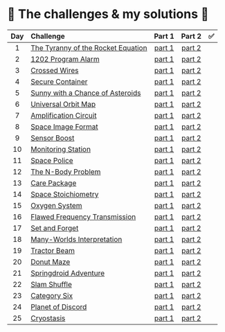 # :tada: The challenges & my solutions :gift:
| Day | Challenge | Part 1 | Part 2 | :white_check_mark: |
|:---:|:---|:---:|:---:|:---:|
| 1 | [The Tyranny of the Rocket Equation](https://adventofcode.com/2019/day/1) | [part 1](./src/day01/part1.py) | [part 2](./src/day01/part2.py) |
| 2 | [1202 Program Alarm](https://adventofcode.com/2019/day/2) | [part 1](./src/day02/part1.py) | [part 2](./src/day02/part2.py) |
| 3 | [Crossed Wires](https://adventofcode.com/2019/day/3) | [part 1](./src/day03/part1.py) | [part 2](./src/day03/part2.py) |
| 4 | [Secure Container](https://adventofcode.com/2019/day/4) | [part 1](./src/day04/part1.py) | [part 2](./src/day04/part2.py) |
| 5 | [Sunny with a Chance of Asteroids](https://adventofcode.com/2019/day/5) | [part 1](./src/day05/part1.py) | [part 2](./src/day05/part2.py) |
| 6 | [Universal Orbit Map](https://adventofcode.com/2019/day/6) | [part 1](./src/day06/part1.py) | [part 2](./src/day06/part2.py) |
| 7 | [Amplification Circuit](https://adventofcode.com/2019/day/7) | [part 1](./src/day07/part1.py) | [part 2](./src/day07/part2.py) |
| 8 | [Space Image Format](https://adventofcode.com/2019/day/8) | [part 1](./src/day08/part1.py) | [part 2](./src/day08/part2.py) |
| 9 | [Sensor Boost](https://adventofcode.com/2019/day/9) | [part 1](./src/day09/part1.py) | [part 2](./src/day09/part2.py) |
| 10 | [Monitoring Station](https://adventofcode.com/2019/day/10) | [part 1](./src/day10/part1.py) | [part 2](./src/day10/part2.py) |
| 11 | [Space Police](https://adventofcode.com/2019/day/11) | [part 1](./src/day11/part1.py) | [part 2](./src/day11/part2.py) |
| 12 | [The N-Body Problem](https://adventofcode.com/2019/day/12) | [part 1](./src/day12/part12.py) | [part 2](./src/day12/part12.py) |
| 13 | [Care Package](https://adventofcode.com/2019/day/13) | [part 1](./src/day13/part1.py) | [part 2](./src/day13/part2.py) |
| 14 | [Space Stoichiometry](https://adventofcode.com/2019/day/14) | [part 1](./src/day14/part1.py) | [part 2](./src/day14/part2.py) |
| 15 | [Oxygen System](https://adventofcode.com/2019/day/15) | [part 1](./src/day15/part1.py) | [part 2](./src/day15/part2.py) |
| 16 | [Flawed Frequency Transmission](https://adventofcode.com/2019/day/16) | [part 1](./src/day16/part12.py) | [part 2](./src/day16/part12.py) |
| 17 | [Set and Forget](https://adventofcode.com/2019/day/17) | [part 1](./src/day17/part12.py) | [part 2](./src/day17/part12.py) |
| 18 | [Many-Worlds Interpretation](https://adventofcode.com/2019/day/18) | [part 1](./src/day18/part12.py) | [part 2](./src/day18/part12.py) |
| 19 | [Tractor Beam](https://adventofcode.com/2019/day/19) | [part 1](./src/day19/part1.py) | [part 2](./src/day19/part2.py) |
| 20 | [Donut Maze](https://adventofcode.com/2019/day/20) | [part 1](./src/day20/part12.py) | [part 2](./src/day20/part12.py) |
| 21 | [Springdroid Adventure](https://adventofcode.com/2019/day/21) | [part 1](./src/day21/part1.py) | [part 2](./src/day21/part2.py) |
| 22 | [Slam Shuffle](https://adventofcode.com/2019/day/22) | [part 1](./src/day22/part1.py) | [part 2](./src/day22/part2.py) |
| 23 | [Category Six](https://adventofcode.com/2019/day/23) | [part 1](./src/day23/part1.py) | [part 2](./src/day23/part2.py) |
| 24 | [Planet of Discord](https://adventofcode.com/2019/day/24) | [part 1](./src/day24/part12.py) | [part 2](./src/day24/part12.py) |
| 25 | [Cryostasis](https://adventofcode.com/2019/day/25) | [part 1](./src/day25/part1.py) | [part 2](./src/day25/part1.py) |
